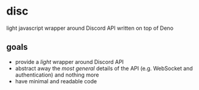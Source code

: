 disc
=====
light javascript wrapper around Discord API written on top of Deno


goals
------
- provide a *light* wrapper around Discord API
- abstract away the *most general* details of the API (e.g. WebSocket and authentication) and nothing more
- have minimal and readable code